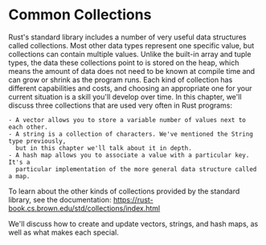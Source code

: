# Common Collections

Rust's standard library includes a number of very useful data structures called
collections. Most other data types represent one specific value, but collections can
contain multiple values. Unlike the built-in array and tuple types, the data these
collections point to is stored on the heap, which means the amount of data does
not need to be known at compile time and can grow or shrink as the program runs.
Each kind of collection has different capabilities and costs, and choosing an
appropriate one for your current situation is a skill you'll develop over time. In
this chapter, we'll discuss three collections that are used very often in Rust
programs:

    - A vector allows you to store a variable number of values next to each other.
    - A string is a collection of characters. We've mentioned the String type previously,
      but in this chapter we'll talk about it in depth.
    - A hash map allows you to associate a value with a particular key. It's a
      particular implementation of the more general data structure called a map.

To learn about the other kinds of collections provided by the standard library, see
the documentation: https://rust-book.cs.brown.edu/std/collections/index.html

We'll discuss how to create and update vectors, strings, and hash maps, as well as
what makes each special.
